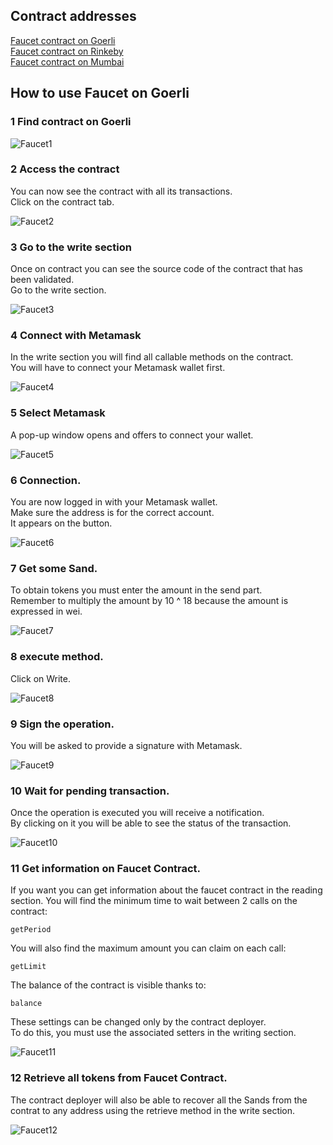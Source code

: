 
## Contract addresses

[Faucet contract on Goerli](https://goerli.etherscan.io/address/0xd910572C4801f4435a2098A55292270743105530)  
[Faucet contract on Rinkeby](https://rinkeby.etherscan.io/address/0x8e19Ca559eAB83a5201663E8a70cd0C2A9479663)  
[Faucet contract on Mumbai](https://mumbai.polygonscan.com/address/0x44DAAE71eF875d3B587206118E2Ff0071E315f43)   

## How to use Faucet on Goerli

### 1 Find contract on Goerli

![Faucet1](../img/faucet/F1.png "Step 1")

### 2 Access the contract

You can now see the contract with all its transactions.  
Click on the contract tab.

![Faucet2](../img/faucet/F2.png "Step 2")

### 3 Go to the write section

Once on contract you can see the source code of the contract that has been validated.  
Go to the write section.  

![Faucet3](../img/faucet/F3.png "Step 3")

### 4 Connect with Metamask

In the write section you will find all callable methods on the contract.  
You will have to connect your Metamask wallet first.

![Faucet4](../img/faucet/F4.png "Step 4")

### 5 Select Metamask

A pop-up window opens and offers to connect your wallet.

![Faucet5](../img/faucet/F5.png "Step 5")

### 6 Connection.

You are now logged in with your Metamask wallet.  
Make sure the address is for the correct account.  
It appears on the button.  

![Faucet6](../img/faucet/F6.png "Step 6")

### 7 Get some Sand.

To obtain tokens you must enter the amount in the send part.  
Remember to multiply the amount by 10 ^ 18 because the amount is expressed in wei.

![Faucet7](../img/faucet/F7.png "Step 7")

### 8 execute method.

Click on Write.

![Faucet8](../img/faucet/F8.png "Step 8")

### 9 Sign the operation.

You will be asked to provide a signature with Metamask.

![Faucet9](../img/faucet/F9.png "Step 9")

### 10 Wait for pending transaction.

Once the operation is executed you will receive a notification.  
By clicking on it you will be able to see the status of the transaction.  

![Faucet10](../img/faucet/F10.png "Step 10")

### 11 Get information on Faucet Contract.

If you want you can get information about the faucet contract in the reading section.
You will find the minimum time to wait between 2 calls on the contract:   
```  
getPeriod 
```   
You will also find the maximum amount you can claim on each call:    
```  
getLimit 
```   
The balance of the contract is visible thanks to:    
```  
balance 
```  
These settings can be changed only by the contract deployer.   
To do this, you must use the associated setters in the writing section.  

![Faucet11](../img/faucet/F11.png "Step 11")

### 12 Retrieve all tokens from Faucet Contract.

The contract deployer will also be able to recover all the Sands from the contrat to any address using the retrieve method in the write section.  

![Faucet12](../img/faucet/F12.png "Step 12")

